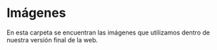# Imágenes

En esta carpeta se encuentran las imágenes que utilizamos dentro de nuestra versión final de la web.
